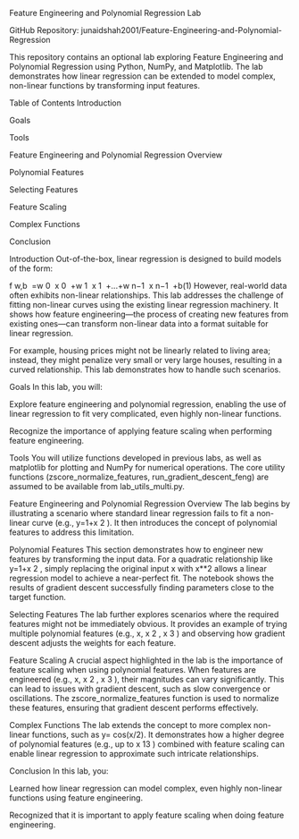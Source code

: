 Feature Engineering and Polynomial Regression Lab

GitHub Repository: junaidshah2001/Feature-Engineering-and-Polynomial-Regression

This repository contains an optional lab exploring Feature Engineering and Polynomial Regression using Python, NumPy, and Matplotlib. The lab demonstrates how linear regression can be extended to model complex, non-linear functions by transforming input features.

Table of Contents
Introduction

Goals

Tools

Feature Engineering and Polynomial Regression Overview

Polynomial Features

Selecting Features

Feature Scaling

Complex Functions

Conclusion

Introduction
Out-of-the-box, linear regression is designed to build models of the form:

f 
w,b
​
 =w 
0
​
 x 
0
​
 +w 
1
​
 x 
1
​
 +...+w 
n−1
​
 x 
n−1
​
 +b(1)
However, real-world data often exhibits non-linear relationships. This lab addresses the challenge of fitting non-linear curves using the existing linear regression machinery. It shows how feature engineering—the process of creating new features from existing ones—can transform non-linear data into a format suitable for linear regression.

For example, housing prices might not be linearly related to living area; instead, they might penalize very small or very large houses, resulting in a curved relationship. This lab demonstrates how to handle such scenarios.

Goals
In this lab, you will:

Explore feature engineering and polynomial regression, enabling the use of linear regression to fit very complicated, even highly non-linear functions.

Recognize the importance of applying feature scaling when performing feature engineering.

Tools
You will utilize functions developed in previous labs, as well as matplotlib for plotting and NumPy for numerical operations. The core utility functions (zscore_normalize_features, run_gradient_descent_feng) are assumed to be available from lab_utils_multi.py.

Feature Engineering and Polynomial Regression Overview
The lab begins by illustrating a scenario where standard linear regression fails to fit a non-linear curve (e.g., y=1+x 
2
 ). It then introduces the concept of polynomial features to address this limitation.

Polynomial Features
This section demonstrates how to engineer new features by transforming the input data. For a quadratic relationship like y=1+x 
2
 , simply replacing the original input x with x**2 allows a linear regression model to achieve a near-perfect fit. The notebook shows the results of gradient descent successfully finding parameters close to the target function.

Selecting Features
The lab further explores scenarios where the required features might not be immediately obvious. It provides an example of trying multiple polynomial features (e.g., x, x 
2
 , x 
3
 ) and observing how gradient descent adjusts the weights for each feature.

Feature Scaling
A crucial aspect highlighted in the lab is the importance of feature scaling when using polynomial features. When features are engineered (e.g., x, x 
2
 , x 
3
 ), their magnitudes can vary significantly. This can lead to issues with gradient descent, such as slow convergence or oscillations. The zscore_normalize_features function is used to normalize these features, ensuring that gradient descent performs effectively.

Complex Functions
The lab extends the concept to more complex non-linear functions, such as y=
cos(x/2). It demonstrates how a higher degree of polynomial features (e.g., up to x 
13
 ) combined with feature scaling can enable linear regression to approximate such intricate relationships.

Conclusion
In this lab, you:

Learned how linear regression can model complex, even highly non-linear functions using feature engineering.

Recognized that it is important to apply feature scaling when doing feature engineering.
